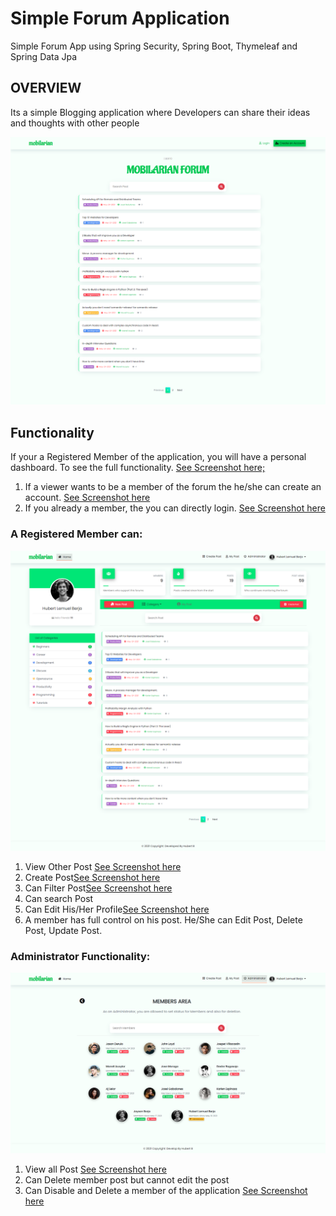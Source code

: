 #  Simple Forum Application 
Simple Forum App using Spring Security, Spring Boot, Thymeleaf and Spring Data Jpa

## OVERVIEW
 Its a simple Blogging application where Developers can share their ideas and thoughts with other people
 
![index page](https://github.com/bertorepo/forum-app/raw/master/screenshots/index.png)

## Functionality
 If your a Registered Member of the application, you will  have a personal dashboard. To see the full functionality. [See Screenshot here;](https://github.com/bertorepo/forum-app/blob/master/screenshots/home_dashboard.png)

 1. If a viewer wants to be a member of the forum the he/she can create an account. [See Screenshot here](https://github.com/bertorepo/forum-app/blob/master/screenshots/register.png)
 2. If you already a member, the you can directly login.  [See Screenshot here](https://github.com/bertorepo/forum-app/blob/master/screenshots/login.png)

 
### A Registered Member can:

![dashboardpage](https://github.com/bertorepo/forum-app/blob/master/screenshots/home_dashboard.png)

 1. View Other Post [See Screenshot here](https://github.com/bertorepo/forum-app/blob/master/screenshots/view_post.png)
 2. Create Post[See Screenshot here](https://github.com/bertorepo/forum-app/blob/master/screenshots/Create-Post.png)
 3. Can Filter Post[See Screenshot here](https://github.com/bertorepo/forum-app/blob/master/screenshots/Filter_Your_Posts.png)
 4. Can search Post
 5. Can Edit His/Her Profile[See Screenshot here](https://github.com/bertorepo/forum-app/blob/master/screenshots/My-Profile.png)
 6. A member has full control on his post. He/She can Edit Post, Delete Post, Update Post.
 
### Administrator Functionality: 

![admin_all_members](https://github.com/bertorepo/forum-app/blob/master/screenshots/Manage-Members.png)

1. View all Post [See Screenshot here](https://github.com/bertorepo/forum-app/blob/master/screenshots/view_post.png)
2. Can Delete member post but cannot edit the post
3. Can Disable and Delete a member of the application [See Screenshot here](https://github.com/bertorepo/forum-app/blob/master/screenshots/Manage-Members.png)

